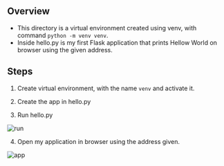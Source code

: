 ## Overview
- This directory is a virtual environment created using venv, with command `python -m venv venv`.
- Inside hello.py is my first Flask application that prints Hellow World on browser using the given address.

## Steps
1. Create virtual environment, with the name `venv` and activate it.

2. Create the app in hello.py

3. Run hello.py

![run](https://user-images.githubusercontent.com/92832451/191206039-7a95f65d-718d-4ec5-802e-286721b12644.png)

4. Open my application in browser using the address given.

![app](https://user-images.githubusercontent.com/92832451/191206396-32b5ffd9-bc08-4aa3-b868-09b421afd4bf.png)




